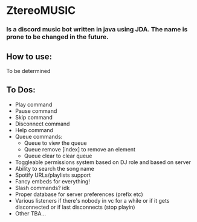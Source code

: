 # ZtereoMUSIC
### Is a discord music bot written in java using JDA. The name is prone to be changed in the future.

## How to use:
To be determined

## To Dos:
- Play command
- Pause command
- Skip command
- Disconnect command
- Help command
- Queue commands:
  - Queue to view the queue
  - Queue remove [index] to remove an element
  - Queue clear to clear queue
- Toggleable permissions system based on DJ role and based on server
- Ability to search the song name
- Spotify URLs/playlists support
- Fancy embeds for everything!
- Slash commands? idk
- Proper database for server preferences (prefix etc)
- Various listeners if there's nobody in vc for a while or if it gets disconnected or if last disconnects (stop playin)
- Other TBA...